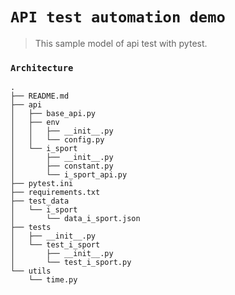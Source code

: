 # `API test automation demo`
> This sample model of api test with pytest.

### `Architecture`
```
.
├── README.md
├── api
│   ├── base_api.py
│   ├── env
│   │   ├── __init__.py
│   │   └── config.py
│   └── i_sport
│       ├── __init__.py
│       ├── constant.py
│       └── i_sport_api.py
├── pytest.ini
├── requirements.txt
├── test_data
│   └── i_sport
│       └── data_i_sport.json
├── tests
│   ├── __init__.py
│   └── test_i_sport
│       ├── __init__.py
│       └── test_i_sport.py
└── utils
    └── time.py
```
